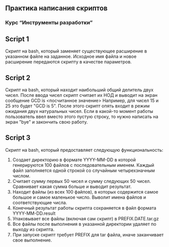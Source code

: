 ## Практика написания скриптов
### Курс “Инструменты разработки”

## Script 1

Скрипт на bash, который заменяет существующее расширение в 
указанном файле на заданное.
Исходное имя файла и новое расширение передаются скрипту в качестве 
параметров.

## Script 2

Скрипт на bash, который находит наибольший общий 
делитель двух чисел. 
После ввода чисел скрипт считает их НОД и выводит на экран сообщение 
GCD is <посчитанное значение>
Например, для чисел 15 и 25 это будет "GCD is 5".
После этого скрипт опять входит в режим ожидания двух натуральных чисел. 
Если в какой-то момент работы пользователь ввел вместо этого пустую 
строку, то нужно написать на экран "bye" и закончить свою работу.

## Script 3

Скрипт на bash, который предоставляет следующую функциональность:

1. Создает директорию в формате YYYY-MM-DD в которой генерируются 100 файлов с последовательным именем. Каждый файл заполняется одной строкой со случайным четырехзначным числом.
2. Считает сумму первых 50 чисел и сумму следующих 50 чисел. Сравнивает какая сумма больше и выводит результат.
3. Находит файлы (из всех 100 файлов), в которых содержится самое большое и самое маленькое число. Выволит имена файлов и соответствующие числа.
4. Конечный результат работы скрипта сохраняется в файл формата YYYY-MM-DD.result
5. Упаковывает все файлы (включая сам скрипт) в PREFIX.DATE.tar.gz
6. Все файлы после выполнения в указанной директории удаляет по выходу из скрипта.
7. При запуске скрипт требует PREFIX для tar файла, иначе заканчивает свое выполнение.